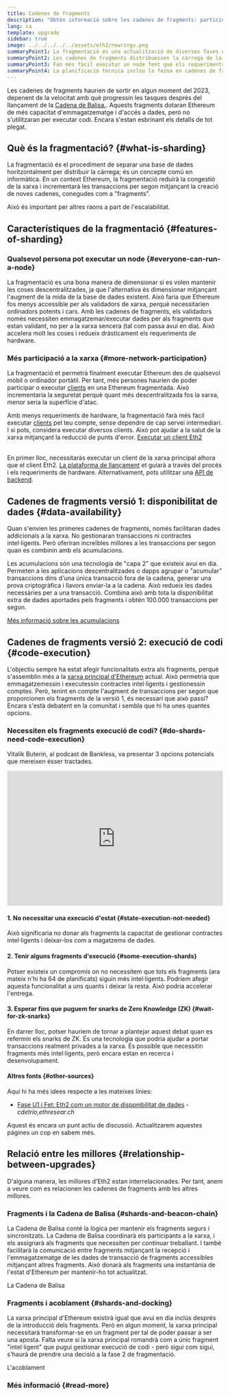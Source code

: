 ```yaml
---
title: Cadenes de fragments
description: "Obtén informació sobre les cadenes de fragments: particions de la xarxa que proporcionen a Ethereum més capacitat de transacció i en faciliten l'execució."
lang: ca
template: upgrade
sidebar: true
image: ../../../../../assets/eth2/newrings.png
summaryPoint1: La fragmentació es una actualització de diverses fases que millora la capacitat i l'escalabilitat d'Ethereum.
summaryPoint2: Les cadenes de fragments distribueixen la càrrega de la xarxa a través de 64 cadenes noves.
summaryPoint3: Fan més fàcil executar un node fent que els requeriments de maquinari siguin més baixos.
summaryPoint4: La planificació tècnica inclou la feina en cadenes de fragments en la "Fase 1" i potencialment en la "Fase 2".
---
```


<UpgradeStatus date="~2023">
    Les cadenes de fragments haurien de sortir en algun moment del 2023, depenent de la velocitat amb què progressin les tasques després del llançament de la <a href="/upgrades/beacon-chain/">Cadena de Balisa.</a>. Aquests fragments dotaran Ethereum de més capacitat d'emmagatzematge i d'accés a dades, però no s'utilitzaran per executar codi. Encara s'estan esbrinant els detalls de tot plegat.
</UpgradeStatus>

## Què és la fragmentació? {#what-is-sharding}

La fragmentació és el procediment de separar una base de dades horitzontalment per distribuir la càrrega; és un concepte comú en informàtica. En un context Ethereum, la fragmentació reduirà la congestió de la xarxa i incrementarà les transaccions per segon mitjançant la creació de noves cadenes, conegudes com a "fragments".

Això és important per altres raons a part de l'escalabilitat.

## Característiques de la fragmentació {#features-of-sharding}

### Qualsevol persona pot executar un node {#everyone-can-run-a-node}

La fragmentació es una bona manera de dimensionar si es volen mantenir les coses descentralitzades, ja que l'alternativa és dimensionar mitjançant l'augment de la mida de la base de dades existent. Això faria que Ethereum fos menys accessible per als validadors de xarxa, perquè necessitarien ordinadors potents i cars. Amb les cadenes de fragments, els validadors només necessiten emmagatzemar/executar dades per als fragments que estan validant, no per a la xarxa sencera (tal com passa avui en dia). Això accelera molt les coses i redueix dràsticament els requeriments de hardware.

### Més participació a la xarxa {#more-network-participation}

La fragmentació et permetrà finalment executar Ethereum des de qualsevol mòbil o ordinador portàtil. Per tant, més persones haurien de poder participar o executar [clients](/developers/docs/nodes-and-clients/) en una Ethereum fragmentada. Això incrementaria la seguretat perquè quant més descentralitzada fos la xarxa, menor seria la superfície d'atac.

Amb menys requeriments de hardware, la fragmentació farà més fàcil executar [clients](/developers/docs/nodes-and-clients/) pel teu compte, sense dependre de cap servei intermediari. I si pots, considera executar diversos clients. Això pot ajudar a la salut de la xarxa mitjançant la reducció de punts d'error. [Executar un client Eth2](/eth2/get-involved/)

<br />

<InfoBanner isWarning={true}>
  En primer lloc, necessitaràs executar un client de la xarxa principal alhora que el client Eth2. <a href="https://launchpad.ethereum.org" target="_blank">La plataforma de llançament</a> et guiarà a través del procés i els requeriments de hardware. Alternativament, pots utilitzar una <a href="/developers/docs/apis/backend/#available-libraries">API de backend</a>.
</InfoBanner>

## Cadenes de fragments versió 1: disponibilitat de dades {#data-availability}

Quan s'envien les primeres cadenes de fragments, només facilitaran dades addicionals a la xarxa. No gestionaran transaccions ni contractes intel·ligents. Però oferiran increïbles millores a les transaccions per segon quan es combinin amb els acumulacions.

Les acumulacions són una tecnologia de "capa 2" que existeix avui en dia. Permeten a les aplicacions descentralitzades o dapps agrupar o "acumular" transaccions dins d'una única transacció fora de la cadena, generar una prova criptogràfica i llavors enviar-la a la cadena. Això redueix les dades necessàries per a una transacció. Combina això amb tota la disponibilitat extra de dades aportades pels fragments i obtén 100.000 transaccions per segon.

[Més informació sobre les acumulacions](/developers/docs/layer-2-scaling/)

## Cadenes de fragments versió 2: execució de codi {#code-execution}

L'objectiu sempre ha estat afegir funcionalitats extra als fragments, perquè s'assemblin més a la [xarxa principal d'Ethereum](/glossary/#mainnet) actual. Això permetria que emmagatzemessin i executessin contractes intel·ligents i gestionessin comptes. Però, tenint en compte l'augment de transaccions per segon que proporcionen els fragments de la versió 1, és necessari que això passi? Encara s'està debatent en la comunitat i sembla que hi ha unes quantes opcions.

### Necessiten els fragments execució de codi? {#do-shards-need-code-execution}

Vitalik Buterin, al podcast de Bankless, va presentar 3 opcions potencials que mereixen ésser tractades.

<iframe width="100%" height="315" src="https://www.youtube.com/embed/-R0j5AMUSzA?start=5841" frameborder="0" allow="accelerometer; autoplay; clipboard-write; encrypted-media; gyroscope; picture-in-picture" allowfullscreen mark="crwd-mark"></iframe>

#### 1. No necessitar una execució d'estat {#state-execution-not-needed}

Això significaria no donar als fragments la capacitat de gestionar contractes intel·ligents i deixar-los com a magatzems de dades.

#### 2. Tenir alguns fragments d'execució {#some-execution-shards}

Potser existeix un compromís on no necessitem que tots els fragments (ara mateix n'hi ha 64 de planificats) siguin més intel·ligents. Podríem afegir aquesta funcionalitat a uns quants i deixar la resta. Això podria accelerar l'entrega.

#### 3. Esperar fins que puguem fer snarks de Zero Knowledge (ZK) {#wait-for-zk-snarks}

En darrer lloc, potser hauríem de tornar a plantejar aquest debat quan es refermin els snarks de ZK. És una tecnologia que podria ajudar a portar transaccions realment privades a la xarxa. És possible que necessitin fragments més intel·ligents, però encara estan en recerca i desenvolupament.

#### Altres fonts {#other-sources}

Aquí hi ha més idees respecte a les mateixes línies:

- [Fase U1 i Fet: Eth2 com un motor de disponibilitat de dades](https://ethresear.ch/t/phase-one-and-done-eth2-as-a-data-availability-engine/5269/8) - _cdetrio,ethresear.ch_

Aquest és encara un punt actiu de discussió. Actualitzarem aquestes pàgines un cop en sabem més.

## Relació entre les millores {#relationship-between-upgrades}

D'alguna manera, les millores d'Eth2 estan interrelacionades. Per tant, anem a veure com es relacionen les cadenes de fragments amb les altres millores.

### Fragments i la Cadena de Balisa {#shards-and-beacon-chain}

La Cadena de Balisa conté la lògica per mantenir els fragments segurs i sincronitzats. La Cadena de Balisa coordinarà els participants a la xarxa, i els assignarà als fragments que necessiten per continuar treballant. I també facilitarà la comunicació entre fragments mitjançant la recepció i l'emmagatzematge de les dades de transacció de fragments accessibles mitjançant altres fragments. Això donarà als fragments una instantània de l'estat d'Ethereum per mantenir-ho tot actualitzat.

<ButtonLink to="/upgrades/beacon-chain/">La Cadena de Balisa</ButtonLink>

### Fragments i acoblament {#shards-and-docking}

La xarxa principal d'Ethereum existirà igual que avui en dia inclús després de la introducció dels fragments. Però en algun moment, la xarxa principal necessitarà transformar-se en un fragment per tal de poder passar a ser una aposta. Falta veure si la xarxa principal romandrà com a únic fragment "intel·ligent" que pugui gestionar execució de codi - però sigui com sigui, s'haurà de prendre una decisió a la fase 2 de fragmentació.

<ButtonLink to="/eth2/docking/">L'acoblament</ButtonLink>

<Divider />

### Més informació {#read-more}

<Eth2ShardChainsList />
